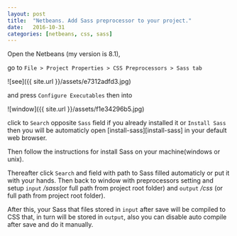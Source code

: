 ```yaml
---
layout: post
title:  "Netbeans. Add Sass preprocessor to your project."
date:   2016-10-31
categories: [netbeans, css, sass]
---
```


Open the Netbeans (my version is 8.1),

go to `File > Project Properties > CSS Preprocessors > Sass tab` 


![see]({{ site.url }}/assets/e7312adfd3.jpg) 


and press `Configure Executables` then into 


![window]({{ site.url }}/assets/f1e34296b5.jpg) 


click to `Search` opposite `Sass` field if you already installed it or `Install Sass` then you will be automaticly open [install-sass][install-sass] in your default web browser.

Then follow the instructions for install Sass on your machine(windows or unix). 

Thereafter click `Search` and field with path to Sass filled automaticly or put it with your hands. Then back to window with preprocessors setting and setup `input` _/sass_(or full path from project root folder) and `output` _/css_ (or full path from project root folder).


After this, your Sass that files stored in `input` after save will be compiled to CSS that, in turn will be stored in `output`, also you can disable auto compile after save and do it manually.
